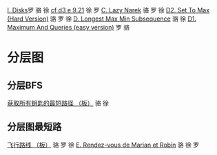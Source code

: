 [I. Disks](https://codeforces.com/contest/1949/problem/I)罗 骆 徐
[cf d3 e 9.21](https://codeforces.com/contest/2014/problem/E) 徐 罗
[C. Lazy Narek](https://codeforces.com/contest/2005/problem/C) 骆 罗 徐
[D2. Set To Max (Hard Version)](https://codeforces.com/contest/1904/problem/D2) 骆 罗 徐
[D. Longest Max Min Subsequence](https://codeforces.com/contest/2001/problem/D) 骆 徐
[D1. Maximum And Queries (easy version)](https://codeforces.com/contest/1903/problem/D1) 罗 骆
# 分层图
## 分层BFS
[获取所有钥匙的最短路径 （板）](https://leetcode.cn/problems/shortest-path-to-get-all-keys/description/) 骆 徐

## 分层图最短路
[飞行路线 （板）](https://www.luogu.com.cn/problem/P4568) 骆 罗 徐
[E. Rendez-vous de Marian et Robin](https://codeforces.com/contest/2014/problem/E) 骆 徐 罗

